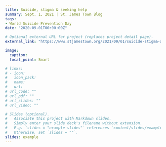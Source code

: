 ```yaml
---
title: Suicide, stigma & seeking help
summary: Sept. 1, 2021 | St. James Town Blog
tags:
- World Suicide Prevention Day
date: "2020-09-01T00:00:00Z"

# Optional external URL for project (replaces project detail page).
external_link: "https://www.stjamestown.org/2021/09/01/suicide-stigma-and-seeking-help/"

image:
  caption:
  focal_point: Smart

# links:
# - icon: 
#   icon_pack: 
#   name: 
#   url: 
# url_code: ""
# url_pdf: ""
# url_slides: ""
# url_video: ""

# Slides (optional).
#   Associate this project with Markdown slides.
#   Simply enter your slide deck's filename without extension.
#   E.g. `slides = "example-slides"` references `content/slides/example-slides.md`.
#   Otherwise, set `slides = ""`.
slides: example
---
```


